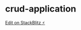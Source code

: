 # crud-application

[Edit on StackBlitz ⚡️](https://stackblitz.com/edit/angular-11-crud-example-lkkx7b)